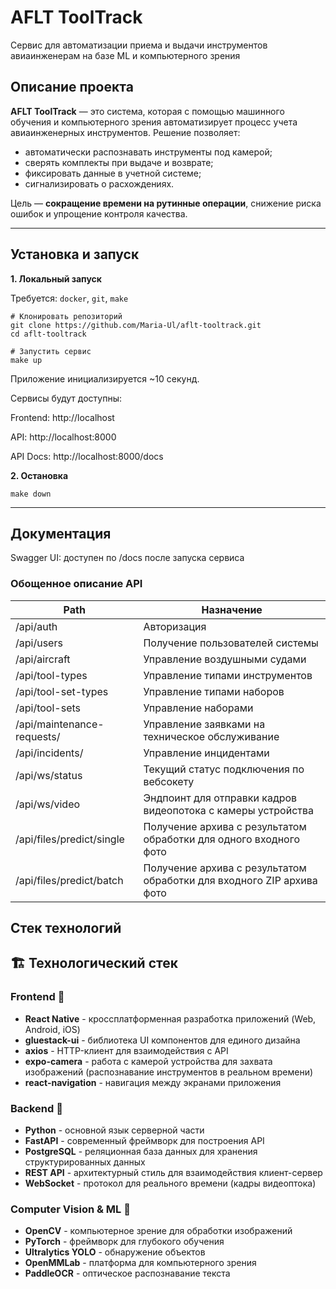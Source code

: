 # AFLT ToolTrack

Сервис для автоматизации приема и выдачи инструментов авиаинженерам на базе ML и компьютерного зрения

## Описание проекта

**AFLT ToolTrack** — это система, которая с помощью машинного обучения и компьютерного зрения автоматизирует процесс учета авиаинженерных инструментов.
Решение позволяет:

* автоматически распознавать инструменты под камерой;
* сверять комплекты при выдаче и возврате;
* фиксировать данные в учетной системе;
* сигнализировать о расхождениях.

Цель — **сокращение времени на рутинные операции**, снижение риска ошибок и упрощение контроля качества.
***
## Установка и запуск

**1. Локальный запуск**

Требуется: `docker`, `git`, `make`
```
# Клонировать репозиторий
git clone https://github.com/Maria-Ul/aflt-tooltrack.git
cd aflt-tooltrack

# Запустить сервис
make up
```
Приложение инициализируется ~10 секунд.

Сервисы будут доступны:

Frontend: http://localhost

API: http://localhost:8000

API Docs: http://localhost:8000/docs

**2. Остановка**
```
make down
```
---
## Документация

Swagger UI: доступен по /docs после запуска сервиса

### Обощенное описание API
| Path | Назначение |
|----------|------------|
| /api/auth | Авторизация |
| /api/users | Получение пользователей системы |
| /api/aircraft | Управление воздушными судами |
| /api/tool-types | Управление типами инструментов |
| /api/tool-set-types | Управление типами наборов |
| /api/tool-sets | Управление наборами |
| /api/maintenance-requests/ | Управление заявками на техническое обслуживание |
| /api/incidents/ | Управление инцидентами |
| /api/ws/status | Текущий статус подключения по вебсокету |
| /api/ws/video | Эндпоинт для отправки кадров видеопотока с камеры устройства |
| /api/files/predict/single | Получение архива с результатом обработки для одного входного фото |
| /api/files/predict/batch | Получение архива с результатом обработки для входного ZIP архива фото |

## Стек технологий

## 🏗️ Технологический стек

### Frontend 📱
- **React Native** - кроссплатформенная разработка приложений (Web, Android, iOS)
- **gluestack-ui** - библиотека UI компонентов для единого дизайна
- **axios** - HTTP-клиент для взаимодействия с API
- **expo-camera** - работа с камерой устройства для захвата изображений (распознавание инструментов в реальном времени)
- **react-navigation** - навигация между экранами приложения

### Backend 🚀
- **Python** - основной язык серверной части
- **FastAPI** - современный фреймворк для построения API
- **PostgreSQL** - реляционная база данных для хранения структурированных данных
- **REST API** - архитектурный стиль для взаимодействия клиент-сервер
- **WebSocket** - протокол для реального времени (кадры видеоптока)

### Computer Vision & ML 🧠
- **OpenCV** - компьютерное зрение для обработки изображений
- **PyTorch** - фреймворк для глубокого обучения
- **Ultralytics YOLO** - обнаружение объектов
- **OpenMMLab** - платформа для компьютерного зрения
- **PaddleOCR** - оптическое распознавание текста
